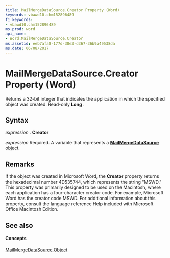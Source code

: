 ```yaml
---
title: MailMergeDataSource.Creator Property (Word)
keywords: vbawd10.chm152896489
f1_keywords:
- vbawd10.chm152896489
ms.prod: word
api_name:
- Word.MailMergeDataSource.Creator
ms.assetid: eeb7afa8-177d-38e3-d367-36b9a49538da
ms.date: 06/08/2017
---
```



# MailMergeDataSource.Creator Property (Word)

Returns a 32-bit integer that indicates the application in which the specified object was created. Read-only **Long** .


## Syntax

 _expression_ . **Creator**

 _expression_ Required. A variable that represents a **[MailMergeDataSource](mailmergedatasource-object-word.md)** object.


## Remarks

If the object was created in Microsoft Word, the **Creator** property returns the hexadecimal number 4D535744, which represents the string "MSWD." This property was primarily designed to be used on the Macintosh, where each application has a four-character creator code. For example, Microsoft Word has the creator code MSWD. For additional information about this property, consult the language reference Help included with Microsoft Office Macintosh Edition.


## See also


#### Concepts


[MailMergeDataSource Object](mailmergedatasource-object-word.md)

